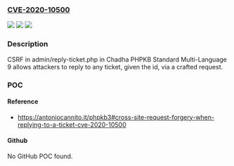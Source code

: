 ### [CVE-2020-10500](https://cve.mitre.org/cgi-bin/cvename.cgi?name=CVE-2020-10500)
![](https://img.shields.io/static/v1?label=Product&message=n%2Fa&color=blue)
![](https://img.shields.io/static/v1?label=Version&message=n%2Fa&color=blue)
![](https://img.shields.io/static/v1?label=Vulnerability&message=n%2Fa&color=brighgreen)

### Description

CSRF in admin/reply-ticket.php in Chadha PHPKB Standard Multi-Language 9 allows attackers to reply to any ticket, given the id, via a crafted request.

### POC

#### Reference
- https://antoniocannito.it/phpkb3#cross-site-request-forgery-when-replying-to-a-ticket-cve-2020-10500

#### Github
No GitHub POC found.

